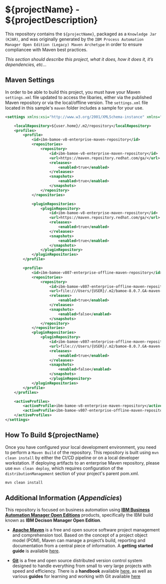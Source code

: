 # ${projectName} - ${projectDescription}
This repository contains the `${projectName}`, packaged as a `Knowledge Jar (KJAR)`, and was originally generated by the `IBM Process Automation Manager Open Edition (Legacy) Maven Archetype` in order to ensure compliancee with Maven best practices. 

*This section should describe this project, what it does, how it does it, it’s dependencies, etc…*

## Maven Settings
In order to be able to build this project, you must have your Maven `settings.xml` file updated to access the libaries, either via the published Maven repository or via the local/offline version.  The `settings.xml` file located in this sample's `maven` folder includes a sample for your use.

```xml
<settings xmlns:xsi="http://www.w3.org/2001/XMLSchema-instance" xmlns="http://maven.apache.org/SETTINGS/1.0.0" xsi:schemaLocation="http://maven.apache.org/SETTINGS/1.0.0 http://maven.apache.org/xsd/settings-1.0.0.xsd">

    <localRepository>${user.home}/.m2/repository</localRepository>
    <profiles>
        <profile>
            <id>ibm-bamoe-v8-enterprise-maven-repository</id>
            <repositories>
                <repository>
                    <id>ibm-bamoe-v8-enterprise-maven-repository</id>
                    <url>https://maven.repository.redhat.com/ga/</url>
                    <releases>
                        <enabled>true</enabled>
                    </releases>
                    <snapshots>
                        <enabled>true</enabled>
                    </snapshots>
                </repository>
            </repositories>

            <pluginRepositories>
                <pluginRepository>
                    <id>ibm-bamoe-v8-enterprise-maven-repository</id>
                    <url>https://maven.repository.redhat.com/ga/</url>
                    <releases>
                        <enabled>true</enabled>
                    </releases>
                    <snapshots>
                        <enabled>true</enabled>
                    </snapshots>
                </pluginRepository>
            </pluginRepositories>
        </profile>

        <profile>
            <id>ibm-bamoe-v807-enterprise-offline-maven-repository</id>
            <repositories>
                <repository>
                    <id>ibm-bamoe-v807-enterprise-offline-maven-repository</id>
                    <url>file:///Users/{USER}/.m2/bamoe-8.0.7.GA-maven-repository</url>
                    <releases>
                        <enabled>true</enabled>
                    </releases>
                    <snapshots>
                        <enabled>false</enabled>
                    </snapshots>
                </repository>
            </repositories>
            <pluginRepositories>
                <pluginRepository>
                    <id>ibm-bamoe-v807-enterprise-offline-maven-repository</id>
                    <url>file:///Users/{USER}/.m2/bamoe-8.0.7.GA-maven-repository</url>
                    <releases>
                        <enabled>true</enabled>
                    </releases>
                    <snapshots>
                        <enabled>false</enabled>
                    </snapshots>
                    </pluginRepository>
            </pluginRepositories>
        </profile>
    </profiles>

    <activeProfiles>
        <activeProfile>ibm-bamoe-v8-enterprise-maven-repository</activeProfile>
        <activeProfile>ibm-bamoe-v807-enterprise-offline-maven-repository</activeProfile>
    </activeProfiles>
</settings>
```

## How To Build ${projectName}
Once you have configured your local development environment, you need to perform a `Maven Build` of the repository.  This repository is built using `mvn clean install` by either the CI/CD pipeline or on a local developer workstation.  If deploying artifacts to an enterprise Maven repository, please use `mvn clean deploy`, which requires configuration of the `distributionManagement` section of your project's parent pom.xml.  

```bash
mvn clean install
```

## Additional Information (*Appendicies*)
This repository is focused on business automation using [**IBM Business Automation Manager Open Editions**](https://www.ibm.com/docs/en/ibamoe/8.0.x) products, specifically the IBM build known as **IBM Decison Manager Open Edition**.

- [**Apache Maven**](https://maven.apache.org/) is a free and open source software project management and comprehension tool. Based on  the concept of a project object model (POM), Maven can manage a project’s build, reporting and documentation from a central piece of  information. A **getting started guide** is available [here](http://maven.apache.org/guides/getting-started/).

- [**Git**](https://git-scm.com//) is a free and open source distributed version control system designed to handle everything from small to very large projects with speed and efficiency. There is a **handbook** available [here](https://guides.github.com/introduction/git-handbook/), as well as various **guides** for learning and working with Git available [here](https://guides.github.com/)

